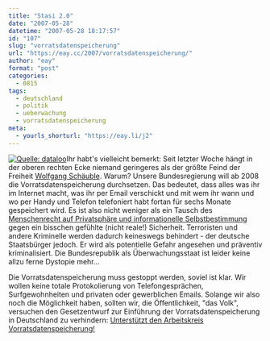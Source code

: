```yaml
---
title: "Stasi 2.0"
date: "2007-05-28"
datetime: "2007-05-28 18:17:57"
id: "107"
slug: "vorratsdatenspeicherung"
url: "https://eay.cc/2007/vorratsdatenspeicherung/"
author: "eay"
format: "post"
categories:
  - 0815
tags:
  - deutschland
  - politik
  - ueberwachung
  - vorratsdatenspeicherung
meta:
  - yourls_shorturl: "https://eay.li/j2"
---
```


[![](/uploads/2007/stasi20.jpg "Quelle: dataloo")](http://www.dataloo.de/stasi-20-525.html)Ihr habt's vielleicht bemerkt: Seit letzter Woche hängt in der oberen rechten Ecke niemand geringeres als der größte Feind der Freiheit [Wolfgang Schäuble](http://de.wikipedia.org/wiki/Wolfgang_Sch%C3%A4uble). Warum? Unsere Bundesregierung will ab 2008 die Vorratsdatenspeicherung durchsetzen. Das bedeutet, dass alles was ihr im Internet macht, was ihr per Email verschickt und mit wem ihr wann und wo per Handy und Telefon telefoniert habt fortan für sechs Monate gespeichert wird. Es ist also nicht weniger als ein Tausch des [Menschenrecht auf Privatsphäre und informationelle Selbstbestimmung](http://de.wikipedia.org/wiki/Menschenrechte#B.C3.BCrgerliche_und_politische_Rechte) gegen ein bisschen gefühlte (nicht reale!) Sicherheit. Terroristen und andere Kriminelle werden dadurch keineswegs behindert - der deutsche Staatsbürger jedoch. Er wird als potentielle Gefahr angesehen und präventiv kriminalisiert. Die Bundesrepublik als Überwachungsstaat ist leider keine allzu ferne Dystopie mehr...

Die Vorratsdatenspeicherung muss gestoppt werden, soviel ist klar. Wir wollen keine totale Protokolierung von Telefongesprächen, Surfgewohnheiten und privaten oder gewerblichen Emails. Solange wir also noch die Möglichkeit haben, sollten wir, die Öffentlichkeit, "das Volk", versuchen den Gesetzentwurf zur Einführung der Vorratsdatenspeicherung in Deutschland zu verhindern: [Unterstützt den Arbeitskreis Vorratsdatenspeicherung!](http://www.vorratsdatenspeicherung.de/)
